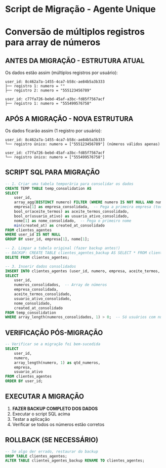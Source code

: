 # Script de Migração - Agente Unique
# Conversão de múltiplos registros para array de números

## ANTES DA MIGRAÇÃO - ESTRUTURA ATUAL
Os dados estão assim (múltiplos registros por usuário):
```
user_id: 8c462a7a-1455-4ca7-b58c-ae84b5a3b333
├── registro 1: numero = ""
├── registro 2: numero = "555123456789"

user_id: c77fa726-bebd-45af-a3bc-fd85f7567acf  
├── registro 1: numero = "555499576758"
```

## APÓS A MIGRAÇÃO - NOVA ESTRUTURA
Os dados ficarão assim (1 registro por usuário):
```
user_id: 8c462a7a-1455-4ca7-b58c-ae84b5a3b333
└── registro único: numero = ["555123456789"] (números válidos apenas)

user_id: c77fa726-bebd-45af-a3bc-fd85f7567acf
└── registro único: numero = ["555499576758"]
```

## SCRIPT SQL PARA MIGRAÇÃO

```sql
-- 1. Criar uma tabela temporária para consolidar os dados
CREATE TEMP TABLE temp_consolidation AS
SELECT 
    user_id,
    array_agg(DISTINCT numero) FILTER (WHERE numero IS NOT NULL AND numero != '') as numeros_consolidados,
    empresa[1] as empresa_consolidada,  -- Pega a primeira empresa (todas devem ser iguais)
    bool_or(aceite_termos) as aceite_termos_consolidado,
    bool_or(usuario_ativo) as usuario_ativo_consolidado,
    nome[1] as nome_consolidado,  -- Pega o primeiro nome
    min(created_at) as created_at_consolidado
FROM clientes_agentes 
WHERE user_id IS NOT NULL
GROUP BY user_id, empresa[1], nome[1];

-- 2. Limpar a tabela original (fazer backup antes!)
-- BACKUP: CREATE TABLE clientes_agentes_backup AS SELECT * FROM clientes_agentes;
DELETE FROM clientes_agentes;

-- 3. Inserir dados consolidados
INSERT INTO clientes_agentes (user_id, numero, empresa, aceite_termos, usuario_ativo, nome, created_at)
SELECT 
    user_id,
    numeros_consolidados,  -- Array de números
    empresa_consolidada,
    aceite_termos_consolidado,
    usuario_ativo_consolidado,
    nome_consolidado,
    created_at_consolidado
FROM temp_consolidation
WHERE array_length(numeros_consolidados, 1) > 0;  -- Só usuários com números válidos
```

## VERIFICAÇÃO PÓS-MIGRAÇÃO

```sql
-- Verificar se a migração foi bem-sucedida
SELECT 
    user_id,
    numero,
    array_length(numero, 1) as qtd_numeros,
    empresa,
    usuario_ativo
FROM clientes_agentes
ORDER BY user_id;
```

## EXECUTAR A MIGRAÇÃO

1. **FAZER BACKUP COMPLETO DOS DADOS**
2. Executar o script SQL acima
3. Testar a aplicação
4. Verificar se todos os números estão corretos

## ROLLBACK (SE NECESSÁRIO)

```sql
-- Se algo der errado, restaurar do backup
DROP TABLE clientes_agentes;
ALTER TABLE clientes_agentes_backup RENAME TO clientes_agentes;
```
